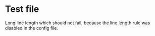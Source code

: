 # Test file

Long line length which should not fail, because the line length rule was disabled in the config file.

